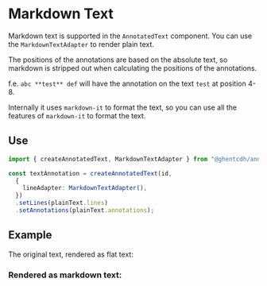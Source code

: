 # Markdown Text

Markdown text is supported in the `AnnotatedText` component. You can use the `MarkdownTextAdapter` to render plain text.

The positions of the annotations are based on the absolute text, so markdown is stripped out when calculating the
positions of the annotations.

f.e. ```abc **test** def``` will have the annotation on the text `test` at position 4-8.

Internally it uses `markdown-it` to format the text, so you can use all the features of `markdown-it` to format the
text.

## Use

```typescript
import { createAnnotatedText, MarkdownTextAdapter } from "@ghentcdh/annotated-text";

const textAnnotation = createAnnotatedText(id,
  {
    lineAdapter: MarkdownTextAdapter(),
  })
  .setLines(plainText.lines)
  .setAnnotations(plainText.annotations);
```

## Example

The original text, rendered as flat text:
<div id="plain-text-example"></div>

### Rendered as markdown text:

<div id="markdown-text-example"></div>

<script setup>
//
import { onMounted } from "vue";
import { createAnnotatedText, MarkdownTextAdapter, PlainTextAdapter, clearAnnotatedTextCache } from "@ghentcdh/annotated-text";
import {  markdownText } from "@demo";
const id = `markdown-text-example`;

const id_   = `plain-text-example`;
onMounted(()=> {
    clearAnnotatedTextCache()
    createAnnotatedText(id_,
        {
            text: MarkdownTextAdapter({flatText: true}),
            annotation: {
                create: true,
                edit: true
            },
        })
    .setText(markdownText.text)
    .setAnnotations(markdownText.annotations);

    createAnnotatedText(id,
        {
            text: MarkdownTextAdapter(),
            annotation: {
                create: true,
                edit: true
            },
        })
     .setText(markdownText.text)
     .setAnnotations(markdownText.annotations);
});

</script>

